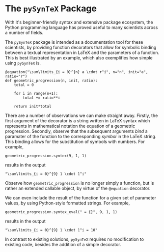 # The ```pySynTeX``` Package

With it's beginner-friendly syntax and extensive package ecosystem, the Python programming language has proved useful to many scientists across a number of fields. 

The ```pySynTeX``` package is intended as a documentation tool for these scientists, by providing function decorators that allow for symbolic binding between a textual representation in LaTeX and the parameters of a function. This is best illustrated by an example, which also exemplifies how simple using ```pySynTeX``` is.

```
@equation("\sum\limits_{i = 0}^{n} a \cdot r^i", n="n", init="a", ratio="r")
def geometric_progression(n, init, ratio):
    total = 0

    for i in range(n+1):
        total += ratio**i

    return init*total
```

There are a number of observations we can make straight away. Firstly, the first argument of the decorator is a string written in LaTeX syntax which represents in mathematical notation the equation of a geometric progression. Secondly, observe that the subsequent arguments _bind_ a paramater of the function to the corresponding _symbol_ in the LaTeX string. This binding allows for the substitution of symbols with numbers. For example,

```
geometric_progression.syntex(9, 1, 1)
```
results in the output
```
"\sum\limits_{i = 0}^{9} 1 \cdot 1^i"
```

Observe how ```geometric_progression``` is no longer simply a function, but is rather an extended callable object, by virtue of the ```@equation``` decorator.

We can even include the result of the function for a given set of parameter values, by using Python-style formatted strings. For example,
```
geometric_progression.syntex_eval(" = {}", 9, 1, 1)
```
results in the output
```
"\sum\limits_{i = 0}^{9} 1 \cdot 1^i = 10"
```

In contrast to existing solutions, ```pySynTeX``` requires no modification to existing code, besides the addition of a simple decorator.